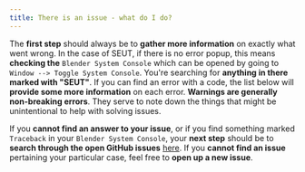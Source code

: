 ```yaml
---
title: There is an issue - what do I do?
---
```


The **first step** should always be to **gather more information** on exactly what went wrong. In the case of SEUT, if there is no error popup, this means **checking the** `Blender System Console` which can be opened by going to `Window --> Toggle System Console`. You're searching for **anything in there marked with "SEUT"**. If you can find an error with a code, the list below will **provide some more information** on each error. **Warnings are generally non-breaking errors**. They serve to note down the things that might be unintentional to help with solving issues.

If you **cannot find an answer to your issue**, or if you find something marked `Traceback` in your `Blender System Console`, your **next step** should be to **search through the open GitHub issues** [here](https://github.com/enenra/space-engineers-utilities/issues). If you **cannot find an issue** pertaining your particular case, feel free to **open up a new issue**.